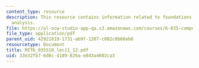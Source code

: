 ```yaml
---
content_type: resource
description: This resource contains information related to foundations of dataflow
  analysis.
file: https://ol-ocw-studio-app-qa.s3.amazonaws.com/courses/6-035-computer-language-engineering-spring-2010/33e32fb76d8c4189826ae843a4602ca3_MIT6_035S10_lec11_12.pdf
file_type: application/pdf
parent_uid: 42921819-1731-ab9f-1387-c082c0b66eb6
resourcetype: Document
title: MIT6_035S10_lec11_12.pdf
uid: 33e32fb7-6d8c-4189-826a-e843a4602ca3
---
```

